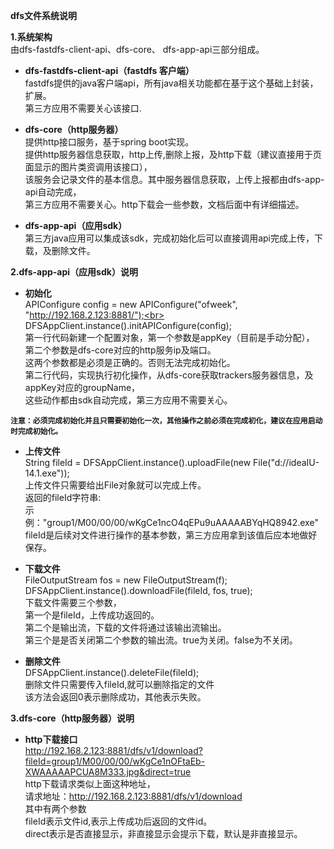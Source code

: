 **dfs文件系统说明**<br>

**1.系统架构**<br>
由dfs-fastdfs-client-api、dfs-core、 dfs-app-api三部分组成。<br>

- **dfs-fastdfs-client-api（fastdfs 客户端）**<br>
fastdfs提供的java客户端api，所有java相关功能都在基于这个基础上封装，扩展。<br>
第三方应用不需要关心该接口.<br>

- **dfs-core（http服务器）**<br>
提供http接口服务，基于spring boot实现。<br>
提供http服务器信息获取，http上传,删除上报，及http下载（建议直接用于页面显示的图片类资调用该接口），<br>
该服务会记录文件的基本信息。其中服务器信息获取，上传上报都由dfs-app-api自动完成，<br>
第三方应用不需要关心。http下载会一些参数，文档后面中有详细描述。<br>

- **dfs-app-api（应用sdk）**<br>
第三方java应用可以集成该sdk，完成初始化后可以直接调用api完成上传，下载，及删除文件。

**2.dfs-app-api（应用sdk）说明**

- **初始化**<br>
APIConfigure config = new APIConfigure("ofweek", "http://192.168.2.123:8881/");<br>
DFSAppClient.instance().initAPIConfigure(config);<br>
第一行代码新建一个配置对象，第一个参数是appKey（目前是手动分配），<br>
第二个参数是dfs-core对应的http服务ip及端口。<br>
这两个参数都是必须是正确的。否则无法完成初始化。<br>
第二行代码，实现执行初化操作，从dfs-core获取trackers服务器信息，及appKey对应的groupName，<br>
这些动作都由sdk自动完成，第三方应用不需要关心。<br>

**`注意：必须完成初始化并且只需要初始化一次，其他操作之前必须在完成初化，建议在应用启动时完成初始化。`**

- **上传文件**<br>
String fileId = DFSAppClient.instance().uploadFile(new File("d://ideaIU-14.1.exe"));<br>
上传文件只需要给出File对象就可以完成上传。<br>
返回的fileId字符串:<br>
示例："group1/M00/00/00/wKgCe1ncO4qEPu9uAAAAABYqHQ8942.exe"<br>
fileId是后续对文件进行操作的基本参数，第三方应用拿到该值后应本地做好保存。<br>

- **下载文件**<br>
FileOutputStream fos = new FileOutputStream(f);<br>
DFSAppClient.instance().downloadFile(fileId, fos, true);<br>
下载文件需要三个参数，<br>
第一个是fileId，上传成功返回的。<br>
第二个是输出流，下载的文件将通过该输出流输出。<br>
第三个是是否关闭第二个参数的输出流。true为关闭。false为不关闭。<br>

- **删除文件**<br>
DFSAppClient.instance().deleteFile(fileId);<br>
删除文件只需要传入fileId,就可以删除指定的文件<br>
该方法会返回0表示删除成功，其他表示失败。<br>

**3.dfs-core（http服务器）说明**<br>

- **http下载接口**<br>
http://192.168.2.123:8881/dfs/v1/download?fileId=group1/M00/00/00/wKgCe1nOFtaEb-XWAAAAAPCUA8M333.jpg&direct=true<br>
http下载请求类似上面这种地址，<br>
请求地址：http://192.168.2.123:8881/dfs/v1/download<br>
其中有两个参数<br>
fileId表示文件id,表示上传成功后返回的文件id。<br>
direct表示是否直接显示，非直接显示会提示下载，默认是非直接显示。<br>


